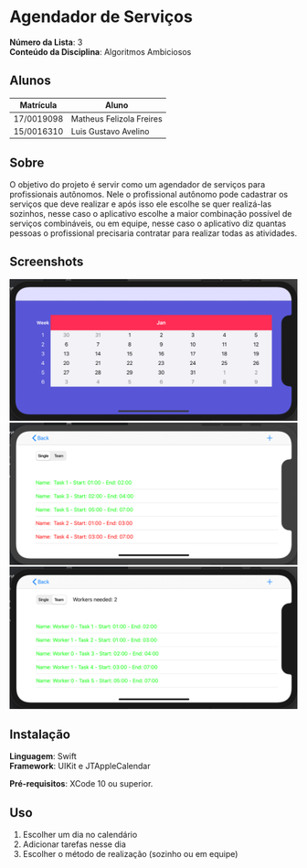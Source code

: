 # Agendador de Serviços

**Número da Lista**: 3<br>
**Conteúdo da Disciplina**: Algoritmos Ambiciosos<br>

## Alunos
|Matrícula | Aluno |
| -- | -- |
| 17/0019098  |  Matheus Felizola Freires |
| 15/0016310  |  Luis Gustavo Avelino |

## Sobre 
O objetivo do projeto é servir como um agendador de serviços para profissionais autônomos. Nele o profissional autônomo pode cadastrar os serviços que deve realizar e após isso ele escolhe se quer realizá-las sozinhos, nesse caso o aplicativo escolhe a maior combinação possível de serviços combináveis, ou em equipe, nesse caso o aplicativo diz quantas pessoas o profissional precisaria contratar para realizar todas as atividades.

## Screenshots
![calendar view](screenshots/calendar.png)
![single person view](screenshots/single.png)
![team view](screenshots/team.png)

## Instalação 
**Linguagem**: Swift<br>
**Framework**: UIKit e JTAppleCalendar<br>

**Pré-requisitos**: XCode 10 ou superior.

## Uso 
1. Escolher um dia no calendário
2. Adicionar tarefas nesse dia
3. Escolher o método de realização (sozinho ou em equipe)




